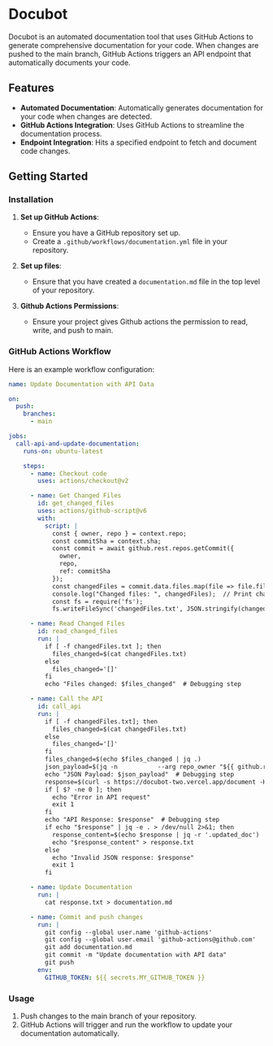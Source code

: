 # Docubot

Docubot is an automated documentation tool that uses GitHub Actions to generate comprehensive documentation for your code. When changes are pushed to the main branch, GitHub Actions triggers an API endpoint that automatically documents your code.

## Features

- **Automated Documentation**: Automatically generates documentation for your code when changes are detected.
- **GitHub Actions Integration**: Uses GitHub Actions to streamline the documentation process.
- **Endpoint Integration**: Hits a specified endpoint to fetch and document code changes.

## Getting Started

### Installation

1. **Set up GitHub Actions**:

   - Ensure you have a GitHub repository set up.
   - Create a `.github/workflows/documentation.yml` file in your repository.

2. **Set up files**:
   - Ensure that you have created a `documentation.md` file in the top level of your repository.

3. **Github Actions Permissions**:
   - Ensure your project gives Github actions the permission to read, write, and push to main.
   
### GitHub Actions Workflow

Here is an example workflow configuration:

```yaml
name: Update Documentation with API Data

on:
  push:
    branches:
      - main

jobs:
  call-api-and-update-documentation:
    runs-on: ubuntu-latest

    steps:
      - name: Checkout code
        uses: actions/checkout@v2

      - name: Get Changed Files
        id: get_changed_files
        uses: actions/github-script@v6
        with:
          script: |
            const { owner, repo } = context.repo;
            const commitSha = context.sha;
            const commit = await github.rest.repos.getCommit({
              owner,
              repo,
              ref: commitSha
            });
            const changedFiles = commit.data.files.map(file => file.filename);
            console.log("Changed files: ", changedFiles);  // Print changed files for debugging
            const fs = require('fs');
            fs.writeFileSync('changedFiles.txt', JSON.stringify(changedFiles));

      - name: Read Changed Files
        id: read_changed_files
        run: |
          if [ -f changedFiles.txt ]; then
            files_changed=$(cat changedFiles.txt)
          else
            files_changed='[]'
          fi
          echo "Files changed: $files_changed"  # Debugging step

      - name: Call the API
        id: call_api
        run: |
          if [ -f changedFiles.txt]; then
            files_changed=$(cat changedFiles.txt)
          else
            files_changed='[]'
          fi
          files_changed=$(echo $files_changed | jq .)
          json_payload=$(jq -n           --arg repo_owner "${{ github.repository_owner }}"           --arg repo "${{ github.event.repository.name }}"           --argjson files_changed "$files_changed"           '{repo_owner: $repo_owner, repo: $repo, files_changed: $files_changed}')
          echo "JSON Payload: $json_payload"  # Debugging step
          response=$(curl -s https://docubot-two.vercel.app/document -H "Content-Type: application/json" -d "$json_payload")
          if [ $? -ne 0 ]; then
            echo "Error in API request"
            exit 1
          fi
          echo "API Response: $response"  # Debugging step
          if echo "$response" | jq -e . > /dev/null 2>&1; then
            response_content=$(echo $response | jq -r '.updated_doc')
            echo "$response_content" > response.txt
          else
            echo "Invalid JSON response: $response"
            exit 1
          fi

      - name: Update Documentation
        run: |
          cat response.txt > documentation.md

      - name: Commit and push changes
        run: |
          git config --global user.name 'github-actions'
          git config --global user.email 'github-actions@github.com'
          git add documentation.md
          git commit -m "Update documentation with API data"
          git push
        env:
          GITHUB_TOKEN: ${{ secrets.MY_GITHUB_TOKEN }}
```

### Usage

1. Push changes to the main branch of your repository.
2. GitHub Actions will trigger and run the workflow to update your documentation automatically.

